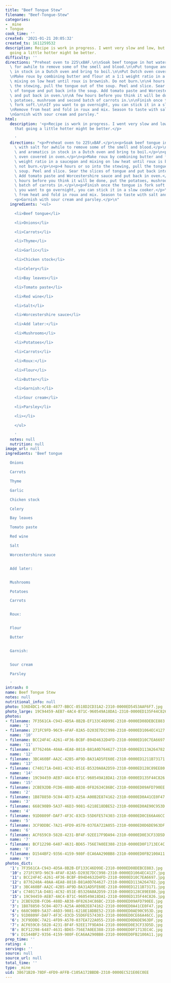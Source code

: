```yaml
---
title: "Beef Tongue Stew"
filename: "Beef-Tongue-Stew"
categories:
- _mine
- Tongue
cook_time: ''
created: '2021-01-21 20:05:32'
created_ts: 1611259532
description: Recipe is work in progress. I went very slow and low, but I think that
  going a little hotter might be better.
difficulty: ''
directions: "Preheat oven to 225\xBAF.\n\nSoak beef tongue in hot water with salt\
  \ for awhile to remove some of the smell and blood.\n\nPut tongue and aromatics\
  \ in stock in a Dutch oven and bring to boil.\n\nPut Dutch oven covered in oven.\n\
  \nMake roux by combining butter and flour at a 1:1 weight ratio in a saucepan and\
  \ mixing on low heat until roux is brownish. Do not burn.\n\n4 hours or so into\
  \ the stewing, pull the tongue out of the soup. Peel and slice. Sear the slices\
  \ of tongue and put back into the soup. Add tomato paste and Worcestershire sauce\
  \ and put back in oven.\n\nA few hours before you think it will be done, put the\
  \ potatoes, mushroom and second batch of carrots in.\n\nFinish once the tongue is\
  \ fork soft.\n\nIf you want to go overnight, you can stick it in a slow cooker.\n\
  \nRemove from heat and fold in roux and mix. Season to taste with salt and pepper.\n\
  \nGarnish with sour cream and parsley."
html:
  description: '<p>Recipe is work in progress. I went very slow and low, but I think
    that going a little hotter might be better.</p>

    '
  directions: "<p>Preheat oven to 225\xBAF.</p>\n<p>Soak beef tongue in hot water\
    \ with salt for awhile to remove some of the smell and blood.</p>\n<p>Put tongue\
    \ and aromatics in stock in a Dutch oven and bring to boil.</p>\n<p>Put Dutch\
    \ oven covered in oven.</p>\n<p>Make roux by combining butter and flour at a 1:1\
    \ weight ratio in a saucepan and mixing on low heat until roux is brownish. Do\
    \ not burn.</p>\n<p>4 hours or so into the stewing, pull the tongue out of the\
    \ soup. Peel and slice. Sear the slices of tongue and put back into the soup.\
    \ Add tomato paste and Worcestershire sauce and put back in oven.</p>\n<p>A few\
    \ hours before you think it will be done, put the potatoes, mushroom and second\
    \ batch of carrots in.</p>\n<p>Finish once the tongue is fork soft.</p>\n<p>If\
    \ you want to go overnight, you can stick it in a slow cooker.</p>\n<p>Remove\
    \ from heat and fold in roux and mix. Season to taste with salt and pepper.</p>\n\
    <p>Garnish with sour cream and parsley.</p>\n"
  ingredients: '<ul>

    <li>Beef tongue</li>

    <li>Onions</li>

    <li>Carrots</li>

    <li>Thyme</li>

    <li>Garlic</li>

    <li>Chicken stock</li>

    <li>Celery</li>

    <li>Bay leaves</li>

    <li>Tomato paste</li>

    <li>Red wine</li>

    <li>Salt</li>

    <li>Worcestershire sauce</li>

    <li>Add later:</li>

    <li>Mushrooms</li>

    <li>Potatoes</li>

    <li>Carrots</li>

    <li>Roux:</li>

    <li>Flour</li>

    <li>Butter</li>

    <li>Garnish:</li>

    <li>Sour cream</li>

    <li>Parsley</li>

    <li></li>

    </ul>

    '
  notes: null
  nutrition: null
image_url: null
ingredients: 'Beef tongue

  Onions

  Carrots

  Thyme

  Garlic

  Chicken stock

  Celery

  Bay leaves

  Tomato paste

  Red wine

  Salt

  Worcestershire sauce


  Add later:


  Mushrooms

  Potatoes

  Carrots


  Roux:


  Flour

  Butter


  Garnish:


  Sour cream

  Parsley

  '
intrash: 0
name: Beef Tongue Stew
notes: null
nutritional_info: null
photo: 536D4DC1-9C4B-4877-BBCC-8518D2CD31A2-2310-0000ED5453AAF6F7.jpg
photo_large: 19C94459-AEB7-4AC4-B71C-960549A18DA1-2310-0000ED135F44C826.jpg
photos:
- filename: 7F3561CA-C943-4D5A-8B2B-EF133C46D99E-2310-0000ED08DEBCE883.jpg
  name: '1'
- filename: 271FC9FD-96C9-4FAF-82A5-D203E7DCC998-2310-0000ED1064EC4127.jpg
  name: '10'
- filename: BCC24F4C-A261-4F36-BCBF-B94D4632D4FD-2310-0000ED10C7EA6697.jpg
  name: '11'
- filename: 8776240A-40AA-4EA8-8818-B81A0D764627-2310-0000ED113A264782.jpg
  name: '12'
- filename: 3BC460BF-AA2C-42B5-AF9D-BA31AD5FE60E-2310-0000ED1211B73171.jpg
  name: '13'
- filename: C740171A-D481-4C92-851E-B5320A8A2D59-2310-0000ED128C89EE80.jpg
  name: '14'
- filename: 19C94459-AEB7-4AC4-B71C-960549A18DA1-2310-0000ED135F44C826.jpg
  name: '15'
- filename: 2CBE92DB-FCD6-488D-AB38-0F82634C86BC-2310-0000ED09AFD790EE.jpg
  name: '2'
- filename: 1B878850-5C04-4D73-A25A-A00B2E874162-2310-0000ED0A41CE0F47.jpg
  name: '3'
- filename: 668C90B9-5A37-46D3-9081-6218E18DBE52-2310-0000ED0AE90C953D.jpg
  name: '4'
- filename: 91D0809F-DAF7-4F3C-83CD-55D6FE574303-2310-0000ED0CE66A46CC.jpg
  name: '5'
- filename: 3CF9DDBC-7A21-4FD9-A570-037EA722A055-2310-0000ED0D6DE963DF.jpg
  name: '6'
- filename: ACF659C0-5828-4231-BF4F-92EE17F9DA94-2310-0000ED0E3CF33D5D.jpg
  name: '7'
- filename: BCF12298-6487-4631-BD65-756E7A0EE388-2310-0000ED0F1713EC4C.jpg
  name: '8'
- filename: D1544BF2-9356-4159-980F-ECA6AA290BB8-2310-0000ED0FB2100A11.jpg
  name: '9'
photos_dict:
  '1': 7F3561CA-C943-4D5A-8B2B-EF133C46D99E-2310-0000ED08DEBCE883.jpg
  '10': 271FC9FD-96C9-4FAF-82A5-D203E7DCC998-2310-0000ED1064EC4127.jpg
  '11': BCC24F4C-A261-4F36-BCBF-B94D4632D4FD-2310-0000ED10C7EA6697.jpg
  '12': 8776240A-40AA-4EA8-8818-B81A0D764627-2310-0000ED113A264782.jpg
  '13': 3BC460BF-AA2C-42B5-AF9D-BA31AD5FE60E-2310-0000ED1211B73171.jpg
  '14': C740171A-D481-4C92-851E-B5320A8A2D59-2310-0000ED128C89EE80.jpg
  '15': 19C94459-AEB7-4AC4-B71C-960549A18DA1-2310-0000ED135F44C826.jpg
  '2': 2CBE92DB-FCD6-488D-AB38-0F82634C86BC-2310-0000ED09AFD790EE.jpg
  '3': 1B878850-5C04-4D73-A25A-A00B2E874162-2310-0000ED0A41CE0F47.jpg
  '4': 668C90B9-5A37-46D3-9081-6218E18DBE52-2310-0000ED0AE90C953D.jpg
  '5': 91D0809F-DAF7-4F3C-83CD-55D6FE574303-2310-0000ED0CE66A46CC.jpg
  '6': 3CF9DDBC-7A21-4FD9-A570-037EA722A055-2310-0000ED0D6DE963DF.jpg
  '7': ACF659C0-5828-4231-BF4F-92EE17F9DA94-2310-0000ED0E3CF33D5D.jpg
  '8': BCF12298-6487-4631-BD65-756E7A0EE388-2310-0000ED0F1713EC4C.jpg
  '9': D1544BF2-9356-4159-980F-ECA6AA290BB8-2310-0000ED0FB2100A11.jpg
prep_time: ''
rating: 4
servings: ''
source: null
source_url: null
total_time: ''
type: _mine
uid: 38671B20-78DF-4FD9-AFFB-C105A172BBDB-2310-0000EC521E0EC0EE
---
```

